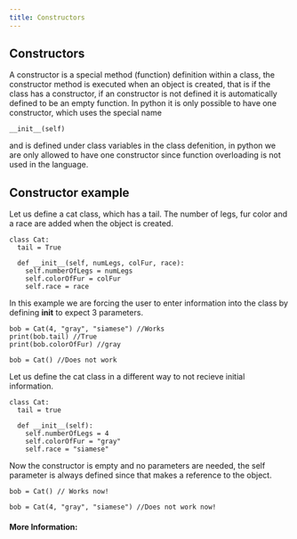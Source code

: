 ```yaml
---
title: Constructors
---
```

## Constructors

A constructor is a special method (function) definition within a class, the constructor method is executed when an object is created, that is if the class has a constructor, if an constructor is not defined it is automatically defined to be an empty function. In python it is only possible to have one constructor, which uses the special name 
```
__init__(self)
```
and is defined under class variables in the class defenition, in python we are only allowed to have one constructor since function overloading is not used in the language.

## Constructor example

Let us define a cat class, which has a tail. The number of legs, fur color and a race are added when the object is created.

```
class Cat:
  tail = True

  def __init__(self, numLegs, colFur, race):
    self.numberOfLegs = numLegs
    self.colorOfFur = colFur
    self.race = race
```
In this example we are forcing the user to enter information into the class by defining __init__ to expect 3 parameters.
```
bob = Cat(4, "gray", "siamese") //Works
print(bob.tail) //True
print(bob.colorOfFur) //gray

bob = Cat() //Does not work
```
Let us define the cat class in a different way to not recieve initial information.
```
class Cat:
  tail = true

  def __init__(self):
    self.numberOfLegs = 4
    self.colorOfFur = "gray"
    self.race = "siamese"
```
Now the constructor is empty and no parameters are needed, the self parameter is always defined since that makes a reference to the object.

```
bob = Cat() // Works now!

bob = Cat(4, "gray", "siamese") //Does not work now!
```
<!-- The article goes here, in GitHub-flavored Markdown. Feel free to add YouTube videos, images, and CodePen/JSBin embeds  -->

#### More Information:
<!-- Please add any articles you think might be helpful to read before writing the article -->


